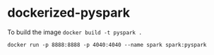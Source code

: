 # dockerized-pyspark

To build the image 
`docker build -t pyspark .`

`docker run -p 8888:8888 -p 4040:4040 --name spark spark:pyspark`
